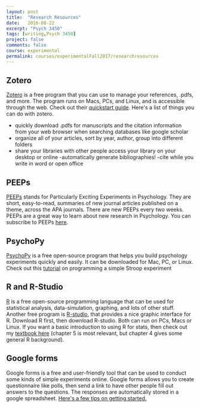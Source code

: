 ```yaml
---
layout: post
title:  "Research Resources"
date:   2016-08-22
excerpt: "Psych 3450"
tags: [writing,Psych 3450]
project: false
comments: false
course: experimental
permalink: courses/experimentalFall2017/researchresources
---
```


## Zotero

[Zotero](https://www.zotero.org) is a free program that you can use to manage your references, .pdfs, and more. The program runs on Macs, PCs, and Linux, and is accessible through the web. Check out their [quickstart guide](https://www.zotero.org/support/quick_start_guide). Here's a list of things you can do with zotero.

- quickly download .pdfs for manuscripts and the citation information from your web browser when searching databases like google scholar
- organize all of your articles, sort by year, author, group into different folders
- share your libraries with other people
access your library on your desktop or online
-automatically generate bibliographies!
-cite while you write in word or open office

## PEEPs

[PEEPs](http://www.apa.org/pubs/highlights/peeps/index.aspx) stands for Particularly Exciting Experiments in Psychology. They are short, easy-to-read, summaries of new journal articles published on a theme, across the APA journals. There are new PEEPs every two weeks. PEEPs are a great way to learn about new research in Psychology. You can subscribe to PEEPs [here](http://paracom.paramountcommunication.com/phase2/survey1/survey.htm?cid=jzmhxq&amp;1370375968).

## PsychoPy

[PsychoPy](http://www.psychopy.org) is a free open-source program that helps you build psychology experiments quickly and easily. It can be downloaded for Mac, PC, or Linux. Check out this [tutorial](https://www.youtube.com/watch?v=VV6qhuQgsiI) on programming a simple Stroop experiment

## R and R-Studio

[R](http://www.r-project.org) is a free open-source programming language that can be used for statistical analysis, data-simulation, graphing, and lots of other stuff. Another free program is [R-studio](http://www.rstudio.com), that provides a nice graphic interface for R. Download R first, then download R-studio. Both can run on PCs, Macs or Linux. If you want a basic introduction to using R for stats, then check out my [textbook here](https://crumplab.github.io/ProgrammingTextbook/) (chapter 5 is most relevant, but chapter 4 gives some general R background).

## Google forms

Google forms is a free and user-friendly tool that can be used to conduct some kinds of simple experiments online. Google forms allows you to create questionnaire like polls, then send a link to have other people fill out answers to the questions. The responses are automatically stored in a google spreadsheet. [Here's a few tips on getting started.](https://crumplab.github.io/courses/experimentalFall2017/googleforms)
